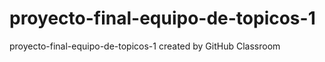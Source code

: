 # proyecto-final-equipo-de-topicos-1
proyecto-final-equipo-de-topicos-1 created by GitHub Classroom
